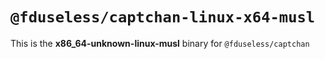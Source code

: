 # `@fduseless/captchan-linux-x64-musl`

This is the **x86_64-unknown-linux-musl** binary for `@fduseless/captchan`
